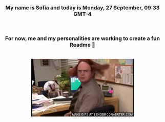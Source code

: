 


<div align="center">
<h3 >My name is Sofia and today is Monday, 27 September, 09:33 GMT-4</h3><br>
<h3 >For now, me and my personalities are working to create a fun Readme 👋
</h3><br>
<img src='img/dwight.gif' alt='working...'/>
</div>
